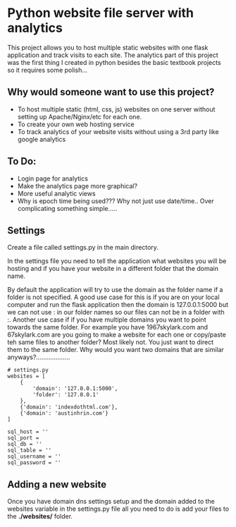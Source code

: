 # Python website file server with analytics

This project allows you to host multiple static websites with one flask application and track visits to each site. The analytics part of this project was the first thing I created in python besides the basic textbook projects so it requires some polish...

## Why would someone want to use this project?
* To host multiple static (html, css, js) websites on one server without setting up Apache/Nginx/etc for each one.
* To create your own web hosting service
* To track analytics of your website visits without using a 3rd party like google analytics

## To Do:
* Login page for analytics
* Make the analytics page more graphical?
* More useful analytic views
* Why is epoch time being used??? Why not just use date/time.. Over complicating something simple.....

## Settings
Create a file called settings.py in the main directory.

In the settings file you need to tell the application what websites you will be hosting and if you have your website in a different folder that the domain name.

By default the application will try to use the domain as the folder name if a folder is not specified. A good use case for this is if you are on your local computer and run the flask application then the domain is 127.0.0.1:5000 but we can not use : in our folder names so our files can not be in a folder with :. Another use case if if you have multiple domains you want to point towards the same folder. For example you have 1967skylark.com and 67skylark.com are you going to make a website for each one or copy/paste teh same files to another folder? Most likely not. You just want to direct them to the same folder. Why would you want two domains that are similar anyways?...................

```
# settings.py
websites = [
    {
        'domain': '127.0.0.1:5000',
        'folder': '127.0.0.1'
    },
    {'domain': 'indexdothtml.com'},
    {'domain': 'austinhrin.com'}
]

sql_host = ''
sql_port = 
sql_db = ''
sql_table = ''
sql_username = ''
sql_password = ''

```

## Adding a new website
Once you have domain dns settings setup and the domain added to the websites variable in the settings.py file all you need to do is add your files to the **./websites/** folder.